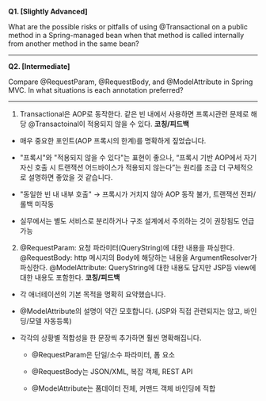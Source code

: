 **Q1. [Slightly Advanced]**

  

What are the possible risks or pitfalls of using @Transactional on a public method in a Spring-managed bean when that method is called internally from another method in the same bean?

---

**Q2. [Intermediate]**

  

Compare @RequestParam, @RequestBody, and @ModelAttribute in Spring MVC. In what situations is each annotation preferred?

---


1. Transactional은 AOP로 동작한다. 같은 빈 내에서 사용하면 프록시관련 문제로 해당 @Transactoinal이 적용되지 않을 수 있다.
**코칭/피드백**

- 매우 중요한 포인트(AOP 프록시의 한계)를 명확하게 짚었습니다.
    
- "프록시"와 "적용되지 않을 수 있다"는 표현이 좋으나, “프록시 기반 AOP에서 자기 자신 호출 시 트랜잭션 어드바이스가 적용되지 않는다”는 원리를 조금 더 구체적으로 설명하면 좋았을 것 같습니다.
    
- "동일한 빈 내 내부 호출" → 프록시가 거치지 않아 AOP 동작 불가, 트랜잭션 전파/롤백 미작동
    
- 실무에서는 별도 서비스로 분리하거나 구조 설계에서 주의하는 것이 권장됨도 언급 가능

  

2. @RequestParam: 요청 파라미터(QueryString)에 대한 내용을 파싱한다. @RequestBody: http 메시지의 Body에 해당하는 내용을 ArgumentResolver가 파싱한다. @ModelAttribute: QueryString에 대한 내용도 담지만 JSP등 view에 대한 내용도 포함한다.
**코칭/피드백**

- 각 애너테이션의 기본 목적을 명확히 요약했습니다.
    
- @ModelAttribute의 설명이 약간 모호합니다. (JSP와 직접 관련되지는 않고, 바인딩/모델 자동등록)
    
- 각각의 상황별 적합성을 한 문장씩 추가하면 훨씬 명확해집니다.
    
    - @RequestParam은 단일/소수 파라미터, 폼 요소
        
    - @RequestBody는 JSON/XML, 복잡 객체, REST API
        
    - @ModelAttribute는 폼데이터 전체, 커맨드 객체 바인딩에 적합
